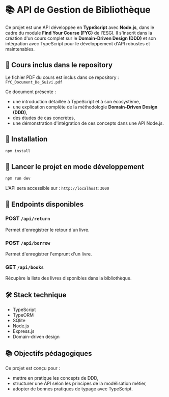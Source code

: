 # 📚 API de Gestion de Bibliothèque

Ce projet est une API développée en **TypeScript** avec **Node.js**, dans le cadre du module **Find Your Course (FYC)** de l'ESGI. Il s'inscrit dans la création d'un cours complet sur le **Domain-Driven Design (DDD)** et son intégration avec TypeScript pour le développement d'API robustes et maintenables.

## 📖 Cours inclus dans le repository

Le fichier PDF du cours est inclus dans ce repository :
`FYC_Document_De_Suivi.pdf`

Ce document présente :
* une introduction détaillée à TypeScript et à son écosystème,
* une explication complète de la méthodologie **Domain-Driven Design (DDD)**,
* des études de cas concrètes,
* une démonstration d'intégration de ces concepts dans une API Node.js.

## 🚀 Installation

```bash
npm install
```

## 🧪 Lancer le projet en mode développement

```bash
npm run dev
```

L'API sera accessible sur : `http://localhost:3000`

## 📌 Endpoints disponibles

### POST `/api/return`
Permet d'enregistrer le retour d'un livre.

### POST `/api/borrow`
Permet d'enregistrer l'emprunt d'un livre.

### GET `/api/books`
Récupère la liste des livres disponibles dans la bibliothèque.

## 🛠️ Stack technique
* TypeScript
* TypeORM
* SQlite
* Node.js
* Express.js
* Domain-driven design

## 📚 Objectifs pédagogiques
Ce projet est conçu pour :
* mettre en pratique les concepts de DDD,
* structurer une API selon les principes de la modélisation métier,
* adopter de bonnes pratiques de typage avec TypeScript.